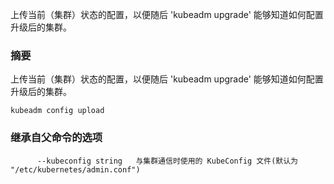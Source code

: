 
上传当前（集群）状态的配置，以便随后 'kubeadm upgrade' 能够知道如何配置升级后的集群。


### 摘要



上传当前（集群）状态的配置，以便随后 'kubeadm upgrade' 能够知道如何配置升级后的集群。

```
kubeadm config upload
```


### 继承自父命令的选项

```
      --kubeconfig string   与集群通信时使用的 KubeConfig 文件(默认为 "/etc/kubernetes/admin.conf")
```

